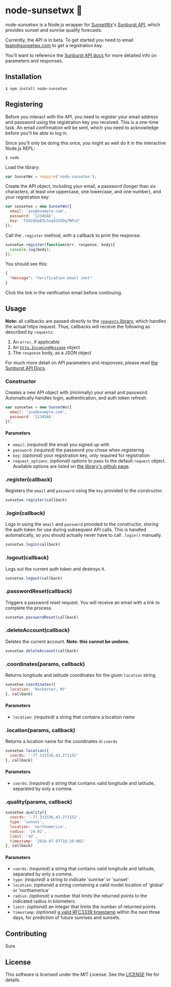 # node-sunsetwx :sunrise:

node-sunsetwx is a Node.js wrapper for [SunsetWx](https://sunsetwx.com)'s [Sunburst API](https://sunburst.sunsetwx.com/v1/docs/), which provides sunset and sunrise quality forecasts.

Currently, the API is in beta. To get started you need to email [team@sunsetwx.com](mailto:team@sunsetwx.com) to get a registration key.

You'll want to reference the [Sunburst API docs](https://sunburst.sunsetwx.com/v1/docs/) for more detailed info on parameters and responses.

## Installation

```shell
$ npm install node-sunsetwx
```

## Registering

Before you interact with the API, you need to register your email address and password using the registration key you received. This is a one-time task. An email confirmation will be sent, which you need to acknowledge before you'll be able to log in.

Since you'll only be doing this once, you might as well do it in the interactive Node.js REPL:

```shell
$ node
```

Load the library:

```javascript
var SunsetWx = require('node-sunsetwx');
```

Create the API object, including your email, a password (longer than six characters, at least one uppercase, one lowercase, and one number), and your registration key:

```javascript
var sunsetwx = new SunsetWx({
  email: 'you@example.com',
  password: '12345Ab',
  key: 'fOd2dUpB3L5oq42CKOq7NPsX'
});
```

Call the `.register` method, with a callback to print the response:

```javascript
sunsetwx.register(function(err, response, body){
  console.log(body);
});
```

You should see this:

```json
{
  "message": "Verification email sent"
}
```

Click the link in the verification email before continuing.


## Usage

**Note:** all callbacks are passed directly to the [`requests` library](https://github.com/request/request), which handles the actual https request. Thus, callbacks will receive the following as described by `requests`:

1. An `error`, if applicable
2. An [`http.IncomingMessage`](https://nodejs.org/api/http.html#http_class_http_incomingmessage) object
3. The `response` body, as a JSON object

For much more detail on API parameters and responses, please read [the Sunburst API Docs](https://sunburst.sunsetwx.com/v1/docs/).


### Constructor

Creates a new API object with (minimally) your email and password. Automatically handles login, authentication, and auth token refresh.

```javascript
var sunsetwx = new SunsetWx({
  email: 'you@example.com',
  password: '12345Ab'
});
```

#### Parameters
* `email`: _(required)_ the email you signed up with
* `password`: _(required)_ the password you chose when registering
* `key`: _(optional)_ your registration key, only required for registration
* `request_options`: _(optional)_ options to pass to the default `request` object. Available options are listed on [the library's github page](https://github.com/request/request#requestoptions-callback).


### .register(callback)

Registers the `email` and `password` using the `key` provided to the constructor.

```javascript
sunsetwx.register(callback)
```


### .login(callback)

Logs in using the `email` and `password` provided to the constructor, storing the auth token for use during subsequent API calls. This is handled automatically, so you should actually never have to call `.login()` manually.

```javascript
sunsetwx.login(callback)
```


### .logout(callback)

Logs out the current auth token and destroys it.

```javascript
sunsetwx.logout(callback)
```


### .passwordReset(callback)

Triggers a password reset request. You will receive an email with a link to complete the process.

```javascript
sunsetwx.passwordReset(callback)
```


### .deleteAccount(callback)

Deletes the current account. **Note: this cannot be undone.**

```javascript
sunsetwx.deleteAccount(callback)
```


### .coordinates(params, callback)

Returns longitude and latitude coordinates for the given `location` string.

```javascript
sunsetwx.coordinates({
  location: 'Rochester, NY'
}, callback)
```

#### Parameters

* `location`: _(required)_ a string that contains a location name


### .location(params, callback)

Returns a location name for the coordinates in `coords`

```javascript
sunsetwx.location({
  coords: '-77.331536,43.271152'
}, callback)
```

#### Parameters

* `coords`: _(required)_ a string that contains valid longitude and latitude, separated by only a comma.


### .quality(params, callback)
```javascript
sunsetwx.quality({
  coords: '-77.331536,43.271152',
  type: 'sunset',
  location: 'northamerica',
  radius: '24.02',
  limit: '42',
  timestamp: '2016-07-07T16:26:08Z'
}, callback)
```

#### Parameters

* `coords`: _(required)_ a string that contains valid longitude and latitude, separated by only a comma.
* `type`: _(required)_ a string to indicate 'sunrise' or 'sunset'
* `location`: _(optional)_ a string containing a valid model location of 'global' or 'northamerica'
* `radius`: _(optional)_ a number that limits the returned points to the indicated radius in kilometers.
* `limit`: _(optional)_ an integer that limits the number of returned points
* `timestamp`: _(optional)_ [a valid RFC3339 timestamp](https://developer.mozilla.org/en-US/docs/Web/JavaScript/Reference/Global_Objects/Date/toISOString) within the next three days, for prediction of future sunrises and sunsets.


## Contributing

Sure.

## License

This software is licensed under the MIT License. See the [LICENSE](LICENSE) file for details.
